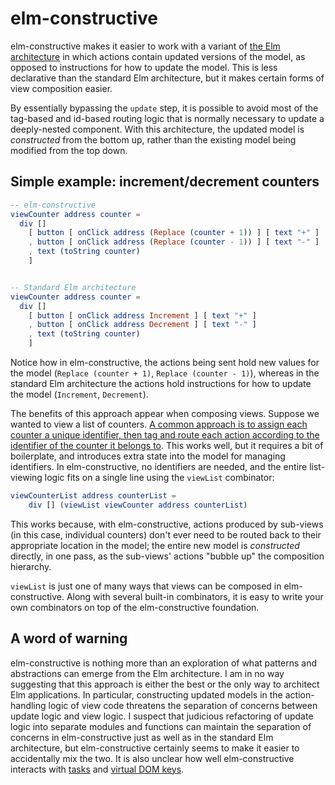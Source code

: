 # elm-constructive

elm-constructive makes it easier to work with a variant of [the Elm architecture](https://github.com/evancz/elm-architecture-tutorial) in which actions contain updated versions of the model, as opposed to instructions for how to update the model.  This is less declarative than the standard Elm architecture, but it makes certain forms of view composition easier.

By essentially bypassing the `update` step, it is possible to avoid most of the tag-based and id-based routing logic that is normally necessary to update a deeply-nested component.  With this architecture, the updated model is *constructed* from the bottom up, rather than the existing model being modified from the top down.

## Simple example: increment/decrement counters

```Elm
-- elm-constructive
viewCounter address counter =
  div []
    [ button [ onClick address (Replace (counter + 1)) ] [ text "+" ]
    , button [ onClick address (Replace (counter - 1)) ] [ text "-" ]
    , text (toString counter)
    ]


-- Standard Elm architecture
viewCounter address counter =
  div []
    [ button [ onClick address Increment ] [ text "+" ]
    , button [ onClick address Decrement ] [ text "-" ]
    , text (toString counter)
    ]
```

Notice how in elm-constructive, the actions being sent hold new values for the model (`Replace (counter + 1)`, `Replace (counter - 1)`), whereas in the standard Elm architecture the actions hold instructions for how to update the model (`Increment`, `Decrement`).

The benefits of this approach appear when composing views.  Suppose we wanted to view a list of counters.  [A common approach is to assign each counter a unique identifier, then tag and route each action according to the identifier of the counter it belongs to](https://github.com/evancz/elm-architecture-tutorial#example-3-a-dynamic-list-of-counters).  This works well, but it requires a bit of boilerplate, and introduces extra state into the model for managing identifiers.  In elm-constructive, no identifiers are needed, and the entire list-viewing logic fits on a single line using the `viewList` combinator:

```Elm
viewCounterList address counterList =
    div [] (viewList viewCounter address counterList)
```

This works because, with elm-constructive, actions produced by sub-views (in this case, individual counters) don't ever need to be routed back to their appropriate location in the model; the entire new model is *constructed* directly, in one pass, as the sub-views' actions "bubble up" the composition hierarchy.

`viewList` is just one of many ways that views can be composed in elm-constructive.  Along with several built-in combinators, it is easy to write your own combinators on top of the elm-constructive foundation.

## A word of warning

elm-constructive is nothing more than an exploration of what patterns and abstractions can emerge from the Elm architecture.  I am in no way suggesting that this approach is either the best or the only way to architect Elm applications.  In particular, constructing updated models in the action-handling logic of view code threatens the separation of concerns between update logic and view logic.  I suspect that judicious refactoring of update logic into separate modules and functions can maintain the separation of concerns in elm-constructive just as well as in the standard Elm architecture, but elm-constructive certainly seems to make it easier to accidentally mix the two.  It is also unclear how well elm-constructive interacts with [tasks](http://package.elm-lang.org/packages/evancz/elm-effects/2.0.1/) and [virtual DOM keys](http://package.elm-lang.org/packages/evancz/elm-html/4.0.2/Html-Attributes#key).

